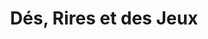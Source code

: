 ---
title: "Dés, Rires et des Jeux"
url: /montigny-le-bretonneux/des-rires-et-des-jeux-rue-joel-le-theule/
shop: jeux
---